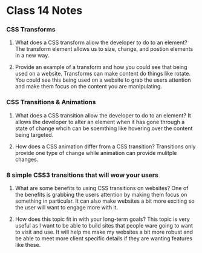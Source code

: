 # Class 14 Notes

### CSS Transforms

1. What does a CSS transform allow the developer to do to an element?
The transform element allows us to size, change, and postion elements in a new way. 

2. Provide an example of a transform and how you could see that being used on a website.
Transforms can make content do things like rotate. You could see this being used on a website to grab the users attention and make them focus on the content you are manipulating.

### CSS Transitions & Animations

1. What does a CSS transition allow the developer to do to an element?
It allows the developer to alter an element when it has gone through a state of change whcih can be soemthing like hovering over the content being targeted.

2. How does a CSS animation differ from a CSS transition?
Transitions only provide one type of change while animation can provide mulitple changes.

### 8 simple CSS3 transitions that will wow your users

1. What are some benefits to using CSS transitions on websites?
One of the benefits is grabbing the users attention by making them focus on something in particular. It can also make websites a bit more exciting so the user will want to engage more with it.

2. How does this topic fit in with your long-term goals?
This topic is very useful as I want to be able to build sites that people ware going to want to visit and use. It will help  me make my websites a bit more robust and be able to meet more client specific details if they are wanting features like these.